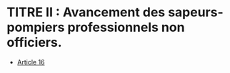 # TITRE II : Avancement des sapeurs-pompiers professionnels non            officiers.

- [Article 16](article-16.md)
